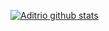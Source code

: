 

[![Aditrio github stats](https://github-readme-stats.vercel.app/api?username=aditrio&count_private=true)](https://github.com/anuraghazra/github-readme-stats)

<!--
**aditrio/aditrio** is a ✨ _special_ ✨ repository because its `README.md` (this file) appears on your GitHub profile.

Here are some ideas to get you started:

- 🔭 I’m currently working on ...
- 🌱 I’m currently learning ...
- 👯 I’m looking to collaborate on ...
- 🤔 I’m looking for help with ...
- 💬 Ask me about ...
- 📫 How to reach me: ...
- 😄 Pronouns: ...
- ⚡ Fun fact: ...
-->
